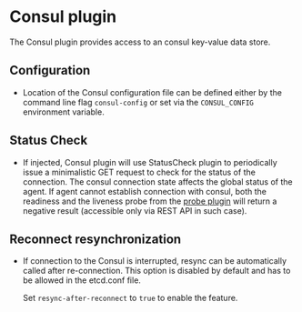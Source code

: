 # Consul plugin

The Consul plugin provides access to an consul key-value data store.

## Configuration

- Location of the Consul configuration file can be defined either by the
  command line flag `consul-config` or set via the `CONSUL_CONFIG`
  environment variable.

## Status Check

- If injected, Consul plugin will use StatusCheck plugin to periodically
  issue a minimalistic GET request to check for the status of the connection.
  The consul connection state affects the global status of the agent.
  If agent cannot establish connection with consul, both the readiness
  and the liveness probe from the [probe plugin](../../../health/probe)
  will return a negative result (accessible only via REST API in such
  case).

## Reconnect resynchronization

- If connection to the Consul is interrupted, resync can be automatically called
  after re-connection. This option is disabled by default and has to be allowed
  in the etcd.conf file.

  Set `resync-after-reconnect` to `true` to enable the feature.
